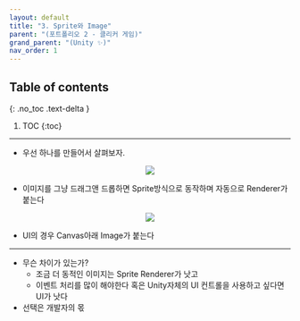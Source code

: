 ```yaml
---
layout: default
title: "3. Sprite와 Image"
parent: "(포트폴리오 2 - 클리커 게임)"
grand_parent: "(Unity ✨)"
nav_order: 1
---
```


## Table of contents
{: .no_toc .text-delta }

1. TOC
{:toc}

---

* 우선 하나를 만들어서 살펴보자.

<p align="center">
  <img src="https://taehyungs-programming-blog.github.io/blog/assets/images/unity/portfolio-2/p2-3-1.png"/>
</p>

* 이미지를 그냥 드래그앤 드롭하면 Sprite방식으로 동작하며 자동으로 Renderer가 붙는다

<p align="center">
  <img src="https://taehyungs-programming-blog.github.io/blog/assets/images/unity/portfolio-2/p2-3-2.png"/>
</p>

* UI의 경우 Canvas아래 Image가 붙는다

---

* 무슨 차이가 있는가?
    * 조금 더 동적인 이미지는 Sprite Renderer가 낫고
    * 이벤트 처리를 많이 해야한다 혹은 Unity자체의 UI 컨트롤을 사용하고 싶다면 UI가 낫다
* 선택은 개발자의 몫


